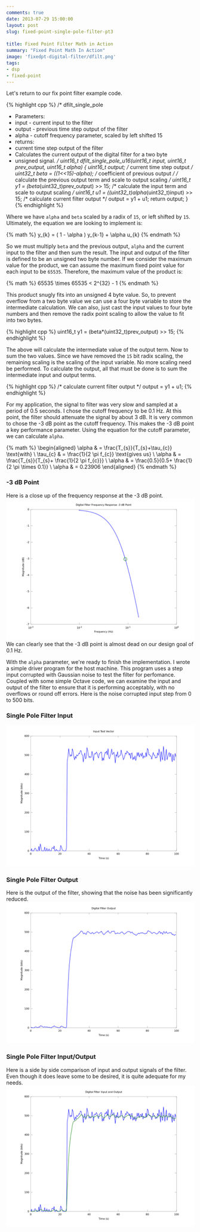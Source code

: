 ```yaml
---
comments: true
date: 2013-07-29 15:00:00
layout: post
slug: fixed-point-single-pole-filter-pt3

title: Fixed Point Filter Math in Action
summary: "Fixed Point Math In Action"
image: 'fixedpt-digital-filter/dfilt.png'
tags:
- dsp
- fixed-point
---
```


Let's return to our fix point filter example code.

{% highlight cpp %}
/* dfilt_single_pole
 *  Parameters:
 *    input - current input to the filter
 *    output - previous time step output of the filter
 *    alpha - cutoff frequency parameter, scaled by left shifted 15
 *  returns:
 *    current time step output of the filter
 *  Calculates the current output of the digital filter for a two byte
 *  unsigned signal.
 */
uint16_t
dfilt_single_pole_u16(uint16_t input, uint16_t prev_output, uint16_t alpha)
{
  uint16_t output;                  /* current time step output */
  uint32_t beta = ((1<<15)-alpha);  /* coefficient of previous output */
  /* calculate the previous output term and scale to output scaling */
  uint16_t y1 = (beta*(uint32_t)prev_output) >> 15;
  /* calculate the input term and scale to output scaling */
  uint16_t u1 = ((uint32_t)alpha*(uint32_t)input) >> 15;
  /* calculate current filter output */
  output = y1 + u1;
  return output;
}
{% endhighlight %}

Where we have `alpha` and `beta` scaled by a radix of `15`, or left shifted by
`15`.  Ultimately, the equation we are looking to implement is:

{% math %}
y_{k} = ( 1 - \alpha ) y_{k-1} + \alpha u_{k}
{% endmath %}

So we must multiply `beta` and the previous output, `alpha` and the current
input to the filter and then sum the result.  The input and output of the filter
is defined to be an unsigned two byte number.  If we consider the maximum value for
the product, we can assume the maximum fixed point value for each input to be
`65535`.  Therefore, the maximum value of the product is:

{% math %}
65535 \times 65535 < 2^{32} - 1
{% endmath %}

This product snugly fits into an unsigned 4 byte value.  So, to prevent overflow from a
two byte value we can use a four byte variable to store the intermediate
calculation.  We can also, just cast the input values to four byte numbers
and then remove the radix point scaling to allow the value to fit into two
bytes.

{% highlight cpp %}
  uint16_t y1 = (beta*(uint32_t)prev_output) >> 15;
{% endhighlight %}

The above will calculate the intermediate value of the output term.  Now to sum the
two values.  Since we have removed the `15` bit radix scaling, the remaining scaling
is the scaling of the input variable.  No more scaling need be performed.  To calculate
the output, all that must be done is to sum the intermediate input and output terms.

{% highlight cpp %}
	/* calculate current filter output */
  output = y1 + u1;
{% endhighlight %}

For my application, the signal to filter was very slow and sampled at a period of 0.5 seconds.
I chose the cutoff frequency to be 0.1 Hz.  At this point, the filter should attenuate
the signal by about 3 dB.  It is very common to chose the -3 dB point as the cutoff frequency.
This makes the -3 dB point a key performance parameter.  Using the equation for the cutoff
parameter, we can calculate `alpha`.

{% math %}
\begin{aligned}
\alpha & = \frac{T_{s}}{T_{s}+\tau_{c}} \text{with} \\
\tau_{c} & = \frac{1}{2 \pi f_{c}} \text{gives us} \\
\alpha & = \frac{T_{s}}{T_{s}+ \frac{1}{2 \pi f_{c}}} \\
\alpha & = \frac{0.5}{0.5+ \frac{1}{2 \pi \times 0.1}} \\
\alpha & = 0.23906 
\end{aligned}
{% endmath %}

### -3 dB Point
Here is a close up of the frequency response at the -3 dB point.
![-3 dB Point](/img/posts/fixedpt-digital-filter/dfilt3dB.png)
We can clearly see that the -3 dB point is almost dead on our design
goal of 0.1 Hz.

With the `alpha` parameter, we're ready to finish the implementation.  I wrote a simple
driver program for the host machine.  This program uses a step input corrupted with
Gaussian noise to test the filter for perfomance.  Coupled with some simple Octave
code, we can examine the input and output of the filter to ensure that it is performing
acceptably, with no overflows or round off errors.  Here is the noise corrupted input
step from 0 to 500 bits.
### Single Pole Filter Input
![Single Pole Filter Input](/img/posts/fixedpt-digital-filter/input.png)

### Single Pole Filter Output
Here is the output of the filter, showing that the noise has been significantly
reduced.
![Single Pole Filter Output](/img/posts/fixedpt-digital-filter/output.png)

### Single Pole Filter Input/Output
Here is a side by side comparison of input and output signals of the filter.  Even
though it does leave some to be desired, it is quite adequate for my needs.
![Single Pole Filter Input/Output](/img/posts/fixedpt-digital-filter/io.png)

